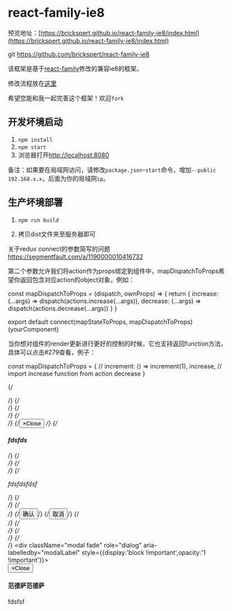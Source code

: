 # react-family-ie8

预览地址：[https://brickspert.github.io/react-family-ie8/index.html](https://brickspert.github.io/react-family-ie8/index.html)

 git https://github.com/brickspert/react-family-ie8

该框架是基于[react-family](https://github.com/brickspert/react-family)修改的兼容ie8的框架。

修改流程放在[这里](https://github.com/brickspert/blog/issues/5)

希望您能和我一起完善这个框架！欢迎`fork`

## 开发坏境启动

1. `npm install`
2. `npm start`
3. 浏览器打开[http://localhost:8080](http://localhost:8080)

备注：如果要在局域网访问，请修改`package.json`-`start`命令，增加`--public 192.168.x.x`，后面为你的局域网`ip`。

## 生产坏境部署

1. `npm run build`

2. 拷贝dist文件夹至服务器即可





关于redux connect的参数简写的问题
https://segmentfault.com/a/1190000010416732

第二个参数允许我们将action作为props绑定到组件中，mapDispatchToProps希望你返回包含对应action的object对象，例如：

const mapDispatchToProps = (dispatch, ownProps) => {
  return {
    increase: (...args) => dispatch(actions.increase(...args)),
    decrease: (...args) => dispatch(actions.decrease(...args))
  }
}

export default connect(mapStateToProps, mapDispatchToProps)(yourComponent)

当你想对组件的render更新进行更好的控制的时候，它也支持返回function方法，具体可以点击#279查看，例子：

const mapDispatchToProps = {
    // increment: () => increment(1),
    increase, // import increase function from action
    decrease 
}




 {/*<div  className="modal fade" role="dialog" aria-labelledby="modalLabel">*/}
                 {/*<div className="modal-dialog modal-sm">*/}
                    {/*<div className="modal-content"> */}
                        {/*<div className="modal-header"> */}
                            {/*<button type="button" className="close" data-dismiss="modal"><span aria-hidden="true">×</span><span className="sr-only">Close</span></button> */}
                            {/*<h4 className="modal-title" id="modalLabel">fdsfds</h4>*/}
                            {/*</div> */}
                        {/*<div className="modal-body"> */}
                            {/*<p>fdsfdsfdsf</p>*/}
                            {/*</div> */}
                        {/*<div className="modal-footer"> */}
                            {/*<button type="button" className="btn btn-default cancel" data-dismiss="modal">确认</button>*/}
                            {/*<button type="button" className="btn btn-primary ok" data-dismiss="modal">取消</button>*/}
                            {/*</div> */}
                        {/*</div> */}
                    {/*</div> */}
                {/*</div>*/}
                 <div  className="modal  fade" role="dialog" aria-labelledby="modalLabel" style={{display:'block !important',opacity:'1 !important'}}>
                 <div className="modal-dialog">
                     <div className="modal-content">
                         <div className="modal-header">
                            <button type="button" className="close" data-dismiss="modal"><span aria-hidden="true">×</span><span className="sr-only">Close</span></button>
                            <h4 className="modal-title" id="modalLabel">范德萨范德萨</h4>
                            </div>
                            <div className="modal-body">
                                fdsfsf
                            </div>
                        </div>
                    </div>
                </div>